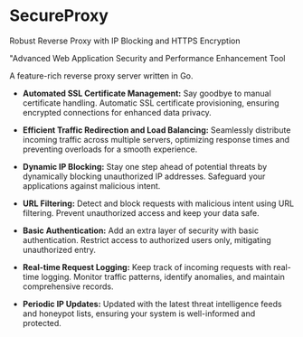 # SecureProxy
Robust Reverse Proxy with IP Blocking and HTTPS Encryption

"Advanced Web Application Security and Performance Enhancement Tool

A feature-rich reverse proxy server written in Go.

- **Automated SSL Certificate Management:** Say goodbye to manual certificate handling. Automatic SSL certificate provisioning, ensuring encrypted connections for enhanced data privacy.

- **Efficient Traffic Redirection and Load Balancing:** Seamlessly distribute incoming traffic across multiple servers, optimizing response times and preventing overloads for a smooth experience.

- **Dynamic IP Blocking:** Stay one step ahead of potential threats by dynamically blocking unauthorized IP addresses. Safeguard your applications against malicious intent.

- **URL Filtering:** Detect and block requests with malicious intent using URL filtering. Prevent unauthorized access and keep your data safe.

- **Basic Authentication:** Add an extra layer of security with basic authentication. Restrict access to authorized users only, mitigating unauthorized entry.

- **Real-time Request Logging:** Keep track of incoming requests with real-time logging. Monitor traffic patterns, identify anomalies, and maintain comprehensive records.

- **Periodic IP Updates:** Updated with the latest threat intelligence feeds and honeypot lists, ensuring your system is well-informed and protected.

